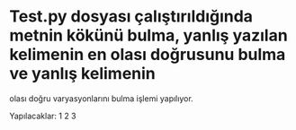 # Test.py dosyası çalıştırıldığında metnin kökünü bulma, yanlış yazılan kelimenin en olası doğrusunu bulma ve yanlış kelimenin 
olası doğru varyasyonlarını bulma işlemi yapılıyor.

Yapılacaklar:
1
2
3

